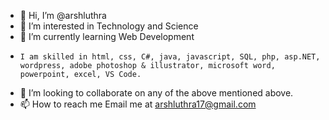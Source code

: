 - 👋 Hi, I’m @arshluthra
- 👀 I’m interested in Technology and Science
- 🌱 I’m currently learning Web Development
-     I am skilled in html, css, C#, java, javascript, SQL, php, asp.NET, wordpress, adobe photoshop & illustrator, microsoft word, powerpoint, excel, VS Code.
- 💞️ I’m looking to collaborate on any of the above mentioned above.
- 📫 How to reach me Email me at arshluthra17@gmail.com

<!---
arshluthra/arshluthra is a ✨ special ✨ repository because its `README.md` (this file) appears on your GitHub profile.
You can click the Preview link to take a look at your changes.
--->
